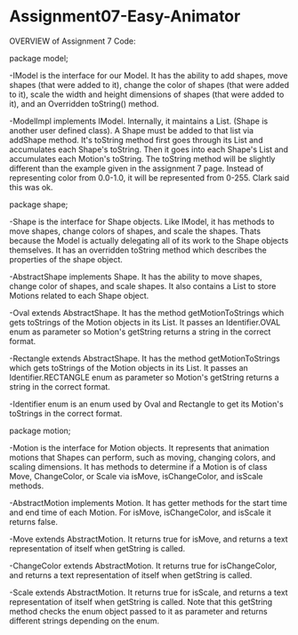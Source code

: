 # Assignment07-Easy-Animator

OVERVIEW of Assignment 7 Code:

package model;

-IModel is the interface for our Model. It has the ability to add shapes,
 move shapes (that were added to it), change the color of shapes (that 
 were added to it), scale the width and height dimensions of shapes
 (that were added to it), and an Overridden toString() method.

-ModelImpl implements IModel. Internally, it maintains a List<Shape>. 
 (Shape is another user defined class). A Shape must be added to that
 list via addShape method.
 It's toString method first goes through its
 List<Shape> and accumulates each Shape's toString. Then it goes into
 each Shape's List<Motion> and accumulates each Motion's toString.
 The toString method will be slightly different than the example given in
 the assignment 7 page. Instead of representing color from 0.0-1.0, it 
 will be represented from 0-255. Clark said this was ok.


package shape;

-Shape is the interface for Shape objects. Like IModel, it has methods to
 move shapes, change colors of shapes, and scale the shapes. Thats because
 the Model is actually delegating all of its work to the Shape objects 
 themselves. It has an overridden toString method which describes the
 properties of the shape object.

-AbstractShape implements Shape. It has the ability to move shapes, 
 change color of shapes, and scale shapes. It also contains a List<Motion>
 to store Motions related to each Shape object.

-Oval extends AbstractShape. It has the method getMotionToStrings which
 gets toStrings of the Motion objects in its List<Motion>. It passes an
 Identifier.OVAL enum as parameter so Motion's getString returns a string
 in the correct format.

-Rectangle extends AbstractShape. It has the method getMotionToStrings 
 which gets toStrings of the Motion objects in its List<Motion>. It passes
 an Identifier.RECTANGLE enum as parameter so Motion's getString returns a 
 string in the correct format.

-Identifier enum is an enum used by Oval and Rectangle to get its Motion's 
 toStrings in the correct format.


package motion;

-Motion is the interface for Motion objects. It represents that animation
 motions that Shapes can perform, such as moving, changing colors, and 
 scaling dimensions. It has methods to determine if a Motion is of class
 Move, ChangeColor, or Scale via isMove, isChangeColor, and isScale 
 methods.

-AbstractMotion implements Motion. It has getter methods for the start time
 and end time of each Motion. For isMove, isChangeColor, and isScale it 
 returns false.

-Move extends AbstractMotion. It returns true for isMove, and returns a 
 text representation of itself when getString is called.

-ChangeColor extends AbstractMotion. It returns true for isChangeColor,
 and returns a text representation of itself when getString is called.

-Scale extends AbstractMotion. It returns true for isScale, and returns a
 text representation of itself when getString is called. Note that this
 getString method checks the enum object passed to it as parameter and 
 returns different strings depending on the enum.
 
